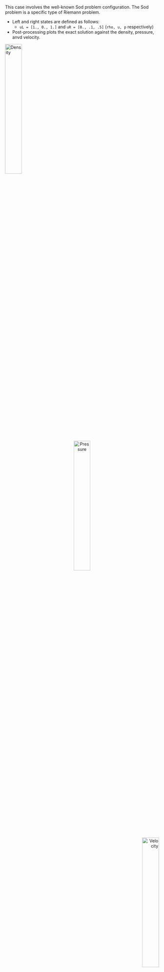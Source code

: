 This case involves the well-known Sod problem configuration.
The Sod problem is a specific type of Riemann problem.  
  - Left and right states are defined as follows:
    - `uL = [1., 0., 1.]` and `uR = [0., .1, .5]` 
    (`rho, u, p` respectively)
  - Post-processing plots the exact solution against the 
  density, pressure, anvd velocity.


<p align="left">
  <img alt="Density" src="https://user-images.githubusercontent.com/55554103/102403873-84362d80-3fac-11eb-9685-0d585e428238.png" width="33%"></a>
</p>

<p align="center">
  <img alt="Pressure" src="https://user-images.githubusercontent.com/55554103/102403987-b34c9f00-3fac-11eb-9490-5a957eacd3e5.png" width="33%"></a>
</p>
<p align="right">
  <img alt="Velocity" src="https://user-images.githubusercontent.com/55554103/102404108-da0ad580-3fac-11eb-81fa-1ae0837ec73d.png" width="33%"></a>
</p>
